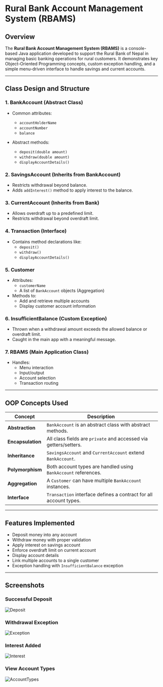 # Rural Bank Account Management System (RBAMS)

## Overview

The **Rural Bank Account Management System (RBAMS)** is a console-based Java application developed to support the Rural Bank of Nepal in managing basic banking operations for rural customers. It demonstrates key Object-Oriented Programming concepts, custom exception handling, and a simple menu-driven interface to handle savings and current accounts.

---
## Class Design and Structure

### 1. BankAccount (Abstract Class)
- Common attributes:
    - `accountHolderName`
    - `accountNumber`
    - `balance`

- Abstract methods:
    - `deposit(double amount)`
    - `withdraw(double amount)`
    - `displayAccountDetails()`
  
### 2. SavingsAccount (Inherits from BankAccount)
- Restricts withdrawal beyond balance.
- Adds `addInterest()` method to apply interest to the balance.

### 3. CurrentAccount (Inherits from Bank)
- Allows overdraft up to a predefined limit.
- Restricts withdrawal beyond overdraft limit.

### 4. Transaction (Interface)
- Contains method declarations like:
    - `deposit()`
    - `withdraw()`
    - `displayAccountDetails()`

### 5. Customer
- Attributes:
    - `customerName`
    - A list of `BankAccount` objects (Aggregation)
- Methods to:
    - Add and retrieve multiple accounts
    - Display customer account information

### 6. InsufficientBalance (Custom Exception)
- Thrown when a withdrawal amount exceeds the allowed balance or overdraft limit.
- Caught in the main app with a meaningful message.

### 7. RBAMS (Main Application Class)
- Handles:
    - Menu interaction
    - Input/output
    - Account selection
    - Transaction routing

---

## OOP Concepts Used

| Concept         | Description |
|----------------|-------------|
| **Abstraction**     | `BankAccount` is an abstract class with abstract methods. |
| **Encapsulation**   | All class fields are `private` and accessed via getters/setters. |
| **Inheritance**     | `SavingsAccount` and `CurrentAccount` extend `BankAccount`. |
| **Polymorphism**    | Both account types are handled using `BankAccount` references. |
| **Aggregation**     | A `Customer` can have multiple `BankAccount` instances. |
| **Interface**       | `Transaction` interface defines a contract for all account types. |

---

## Features Implemented

- Deposit money into any account
- Withdraw money with proper validation
- Apply interest on savings account
- Enforce overdraft limit on current account
- Display account details
- Link multiple accounts to a single customer
- Exception handling with `InsufficientBalance` exception

---

## Screenshots

### Successful Deposit
![Deposit](screenshots/deposit.png)

### Withdrawal Exception
![Exception](screenshots/Exception.png)

### Interest Added
![Interest](screenshots/interest.png)

### View Account Types
![AccountTypes](screenshots/accountType.png)

